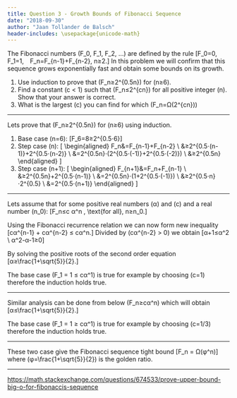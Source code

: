 ```yaml
---
title: Question 3 - Growth Bounds of Fibonacci Sequence
date: "2018-09-30"
author: "Jaan Tollander de Balsch"
header-includes: \usepackage{unicode-math}
---
```

The Fibonacci numbers \(F_0, F_1, F_2, …\) are defined by the rule \[F_0=0, F_1=1, F_n=F_{n-1}+F_{n-2}, n≥2.\] In this problem we will confirm that this sequence grows exponentially fast and obtain some bounds on its growth.

1) Use induction to prove that \(F_n≥2^{0.5n}\) for \(n≥6\).
2) Find a constant \(c < 1\) such that \(F_n≤2^{cn}\) for all positive integer \(n\). Show that your answer is correct.
3) What is the largest \(c\) you can find for which \(F_n=Ω(2^{cn})\)

---

Lets prove that \(F_n≥2^{0.5n}\) for \(n≥6\) using induction.

1) Base case \(n=6\): \[F_6=8≥2^{0.5⋅6}\]
2) Step case \(n\): \[
\begin{aligned}
F_n&=F_{n-1}+F_{n-2} \\
   &≥2^{0.5⋅(n-1)}+2^{0.5⋅(n-2)} \\
   &=2^{0.5n}⋅(2^{0.5⋅(-1)}+2^{0.5⋅(-2)}) \\
   &≥2^{0.5n}
\end{aligned}
\]
3) Step case \(n+1\): \[
\begin{aligned}
F_{n+1}&=F_n+F_{n-1} \\
       &≥2^{0.5n}+2^{0.5⋅(n-1)} \\
       &=2^{0.5n}⋅(1+2^{0.5⋅(-1)}) \\
       &≥2^{0.5⋅n}⋅2^{0.5} \\
       &=2^{0.5⋅(n+1)}
\end{aligned}
\]

---

Lets assume that for some positive real numbers \(α\) and \(c\) and a real number \(n_0\): \[F_n≤c α^n \, \text{for all}\, n≥n_0.\]

Using the Fibonacci recurrence relation we can now form new inequality \[cα^{n-1} + cα^{n-2} ≤ cα^n.\] Divided by \(cα^{n-2} > 0\) we obtain \[α+1≤α^2 \\ α^2-α-1≥0\]

By solving the positive roots of the second order equation \[α≥\frac{1+\sqrt{5}}{2}.\]

The base case \(F_1 = 1 ≤ cα^1\) is true for example by choosing \(c=1\) therefore the induction holds true.

---

Similar analysis can be done from below \(F_n≥cα^n\) which will obtain \[α≤\frac{1+\sqrt{5}}{2}.\]

The base case \(F_1 = 1 ≥ cα^1\) is true for example by choosing \(c=1/3\) therefore the induction holds true.

---

These two case give the Fibonacci sequence tight bound \[F_n = Ω(φ^n)\] where \(φ=\frac{1+\sqrt{5}}{2}\) is the golden ratio.

---

https://math.stackexchange.com/questions/674533/prove-upper-bound-big-o-for-fibonaccis-sequence
